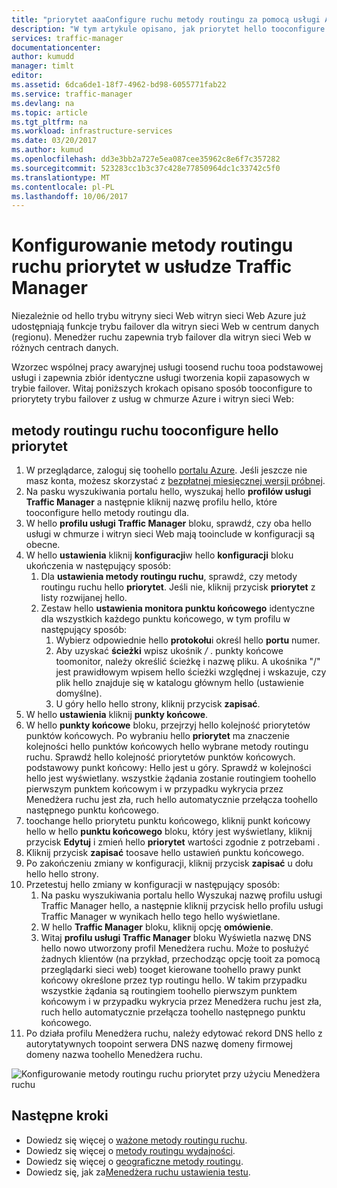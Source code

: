 ```yaml
---
title: "priorytet aaaConfigure ruchu metody routingu za pomocą usługi Azure Traffic Manager | Dokumentacja firmy Microsoft"
description: "W tym artykule opisano, jak priorytet hello tooconfigure ruchu metody routingu w usłudze Traffic Manager"
services: traffic-manager
documentationcenter: 
author: kumudd
manager: timlt
editor: 
ms.assetid: 6dca6de1-18f7-4962-bd98-6055771fab22
ms.service: traffic-manager
ms.devlang: na
ms.topic: article
ms.tgt_pltfrm: na
ms.workload: infrastructure-services
ms.date: 03/20/2017
ms.author: kumud
ms.openlocfilehash: dd3e3bb2a727e5ea087cee35962c8e6f7c357282
ms.sourcegitcommit: 523283cc1b3c37c428e77850964dc1c33742c5f0
ms.translationtype: MT
ms.contentlocale: pl-PL
ms.lasthandoff: 10/06/2017
---
```

# <a name="configure-priority-traffic-routing-method-in-traffic-manager"></a>Konfigurowanie metody routingu ruchu priorytet w usłudze Traffic Manager

Niezależnie od hello trybu witryny sieci Web witryn sieci Web Azure już udostępniają funkcje trybu failover dla witryn sieci Web w centrum danych (regionu). Menedżer ruchu zapewnia tryb failover dla witryn sieci Web w różnych centrach danych.

Wzorzec wspólnej pracy awaryjnej usługi toosend ruchu tooa podstawowej usługi i zapewnia zbiór identyczne usługi tworzenia kopii zapasowych w trybie failover. Witaj poniższych krokach opisano sposób tooconfigure to priorytety trybu failover z usług w chmurze Azure i witryn sieci Web:

## <a name="tooconfigure-hello-priority-traffic-routing-method"></a>metody routingu ruchu tooconfigure hello priorytet

1. W przeglądarce, zaloguj się toohello [portalu Azure](http://portal.azure.com). Jeśli jeszcze nie masz konta, możesz skorzystać z [bezpłatnej miesięcznej wersji próbnej](https://azure.microsoft.com/free/). 
2. Na pasku wyszukiwania portalu hello, wyszukaj hello **profilów usługi Traffic Manager** a następnie kliknij nazwę profilu hello, które tooconfigure hello metody routingu dla.
3. W hello **profilu usługi Traffic Manager** bloku, sprawdź, czy oba hello usługi w chmurze i witryn sieci Web mają tooinclude w konfiguracji są obecne.
4. W hello **ustawienia** kliknij **konfiguracji**w hello **konfiguracji** bloku ukończenia w następujący sposób:
    1. Dla **ustawienia metody routingu ruchu**, sprawdź, czy metody routingu ruchu hello **priorytet**. Jeśli nie, kliknij przycisk **priorytet** z listy rozwijanej hello.
    2. Zestaw hello **ustawienia monitora punktu końcowego** identyczne dla wszystkich każdego punktu końcowego, w tym profilu w następujący sposób:
        1. Wybierz odpowiednie hello **protokołu**i określ hello **portu** numer. 
        2. Aby uzyskać **ścieżki** wpisz ukośnik  */* . punkty końcowe toomonitor, należy określić ścieżkę i nazwę pliku. A ukośnika "/" jest prawidłowym wpisem hello ścieżki względnej i wskazuje, czy plik hello znajduje się w katalogu głównym hello (ustawienie domyślne).
        3. U góry hello hello strony, kliknij przycisk **zapisać**.
5. W hello **ustawienia** kliknij **punkty końcowe**.
6. W hello **punkty końcowe** bloku, przejrzyj hello kolejność priorytetów punktów końcowych. Po wybraniu hello **priorytet** ma znaczenie kolejności hello punktów końcowych hello wybrane metody routingu ruchu. Sprawdź hello kolejność priorytetów punktów końcowych.  podstawowy punkt końcowy: Hello jest u góry. Sprawdź w kolejności hello jest wyświetlany. wszystkie żądania zostanie routingiem toohello pierwszym punktem końcowym i w przypadku wykrycia przez Menedżera ruchu jest zła, ruch hello automatycznie przełącza toohello następnego punktu końcowego. 
7. toochange hello priorytetu punktu końcowego, kliknij punkt końcowy hello w hello **punktu końcowego** bloku, który jest wyświetlany, kliknij przycisk **Edytuj** i zmień hello **priorytet** wartości zgodnie z potrzebami . 
8. Kliknij przycisk **zapisać** toosave hello ustawień punktu końcowego.
9. Po zakończeniu zmiany w konfiguracji, kliknij przycisk **zapisać** u dołu hello hello strony.
10. Przetestuj hello zmiany w konfiguracji w następujący sposób:
    1.  Na pasku wyszukiwania portalu hello Wyszukaj nazwę profilu usługi Traffic Manager hello, a następnie kliknij przycisk hello profilu usługi Traffic Manager w wynikach hello tego hello wyświetlane.
    2.  W hello **Traffic Manager** bloku, kliknij opcję **omówienie**.
    3.  Witaj **profilu usługi Traffic Manager** bloku Wyświetla nazwę DNS hello nowo utworzony profil Menedżera ruchu. Może to posłużyć żadnych klientów (na przykład, przechodząc opcję tooit za pomocą przeglądarki sieci web) tooget kierowane toohello prawy punkt końcowy określone przez typ routingu hello. W takim przypadku wszystkie żądania są routingiem toohello pierwszym punktem końcowym i w przypadku wykrycia przez Menedżera ruchu jest zła, ruch hello automatycznie przełącza toohello następnego punktu końcowego.
11. Po działa profilu Menedżera ruchu, należy edytować rekord DNS hello z autorytatywnych toopoint serwera DNS nazwę domeny firmowej domeny nazwa toohello Menedżera ruchu.

![Konfigurowanie metody routingu ruchu priorytet przy użyciu Menedżera ruchu][1]

## <a name="next-steps"></a>Następne kroki


- Dowiedz się więcej o [ważone metody routingu ruchu](traffic-manager-configure-weighted-routing-method.md).
- Dowiedz się więcej o [metody routingu wydajności](traffic-manager-configure-performance-routing-method.md).
- Dowiedz się więcej o [geograficzne metody routingu](traffic-manager-configure-geographic-routing-method.md).
- Dowiedz się, jak za[Menedżera ruchu ustawienia testu](traffic-manager-testing-settings.md).

<!--Image references-->
[1]: ./media/traffic-manager-priority-routing-method/traffic-manager-priority-routing-method.png